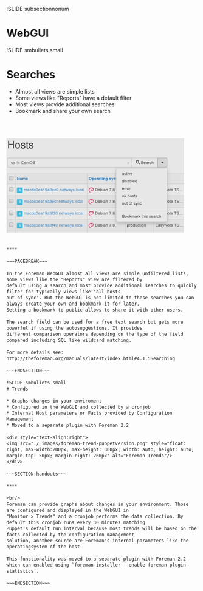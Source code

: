 !SLIDE subsectionnonum
# WebGUI

!SLIDE smbullets small
# Searches

* Almost all views are simple lists
* Some views like "Reports" have a default filter
* Most views provide additional searches
* Bookmark and share your own search

<div style="text-align:right">
<img src="./_images/foreman-searches.png" style="float: right, max-width:200px; max-height: 250px; width: auto; height: auto; margin-top: 50px; margin-right: 290px" alt="Foreman Searches"/>
</div>

~~~SECTION:handouts~~~

****

~~~PAGEBREAK~~~

In the Foreman WebGUI almost all views are simple unfiltered lists, some views like the "Reports" view are filtered by
default using a search and most provide additional searches to quickly filter for typically views like 'all hosts
out of sync'. But the WebGUI is not limited to these searches you can always create your own and bookmark it for later.
Setting a bookmark to public allows to share it with other users.

The search field can be used for a free text search but gets more powerful if using the autosuggestions. It provides
different comparison operators depending on the type of the field compared including SQL like wildcard matching.

For more details see: http://theforeman.org/manuals/latest/index.html#4.1.5Searching

~~~ENDSECTION~~~

!SLIDE smbullets small
# Trends

* Graphs changes in your enviroment
* Configured in the WebGUI and collected by a cronjob
* Internal Host parameters or Facts provided by Configuration Management
* Moved to a separate plugin with Foreman 2.2

<div style="text-align:right">
<img src="./_images/foreman-trend-puppetversion.png" style="float: right, max-width:200px; max-height: 300px; width: auto; height: auto; margin-top: 50px; margin-right: 260px" alt="Foreman Trends"/>
</div>

~~~SECTION:handouts~~~

****

<br/>
Foreman can provide graphs about changes in your environment. Those are configured and displayed in the WebGUI in
"Monitor > Trends" and a cronjob performs the data collection. By default this cronjob runs every 30 minutes matching 
Puppet's default run interval because most trends will be based on the facts collected by the configuration management
solution, another source are Foreman's internal parameters like the operatingsystem of the host.

This functionality was moved to a separate plugin with Foreman 2.2 which can enabled using `foreman-installer --enable-foreman-plugin-statistics`.

~~~ENDSECTION~~~
